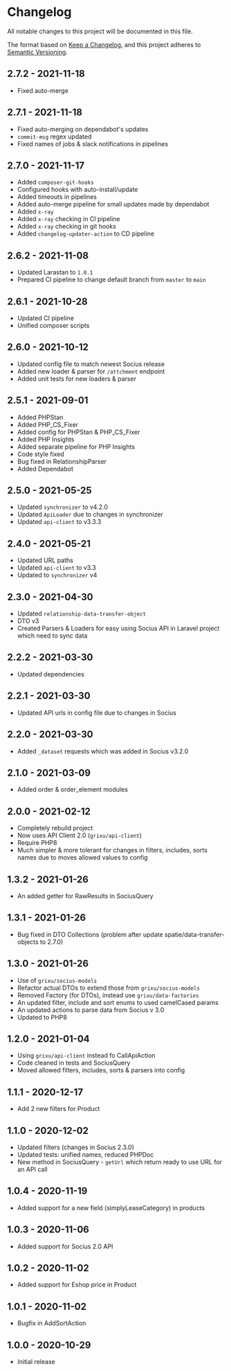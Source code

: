 # Changelog

All notable changes to this project will be documented in this file.

The format based on [Keep a Changelog](https://keepachangelog.com/en/1.0.0/),
and this project adheres to [Semantic Versioning](https://semver.org/spec/v2.0.0.html).

## 2.7.2 - 2021-11-18

- Fixed auto-merge

## 2.7.1 - 2021-11-18

- Fixed auto-merging on dependabot's updates
- `commit-msg` regex updated
- Fixed names of jobs & slack notifications in pipelines

## 2.7.0 - 2021-11-17

- Added `composer-git-hooks`
- Configured hooks with auto-install/update
- Added timeouts in pipelines
- Added  auto-merge pipeline for small updates made by dependabot
- Added `x-ray`
- Added `x-ray` checking in CI pipeline
- Added `x-ray` checking in git hooks
- Added `changelog-updater-action` to CD pipeline

## 2.6.2 - 2021-11-08

- Updated Larastan to `1.0.1`
- Prepared CI pipeline to change default branch from `master` to `main`

## 2.6.1 - 2021-10-28

- Updated CI pipeline
- Unified composer scripts

## 2.6.0 - 2021-10-12

- Updated config file to match newest Socius release
- Added new loader & parser for `/attchment` endpoint
- Added unit tests for new loaders & parser

## 2.5.1 - 2021-09-01

- Added PHPStan
- Added PHP_CS_Fixer
- Added config for PHPStan & PHP_CS_Fixer
- Added PHP Insights
- Added separate pipeline for PHP Insights
- Code style fixed
- Bug fixed in RelationshipParser
- Added Dependabot

## 2.5.0 - 2021-05-25

- Updated `synchronizer` to v4.2.0
- Updated `ApiLoader` due to changes in synchronizer
- Updated `api-client` to v3.3.3

## 2.4.0 - 2021-05-21

- Updated URL paths
- Updated `api-client` to v3.3
- Updated to `synchronizer` v4

## 2.3.0 - 2021-04-30

- Updated `relationship-data-transfer-object`
- DTO v3
- Created Parsers & Loaders for easy using Socius API in Laravel project which need to sync data

## 2.2.2 - 2021-03-30

- Updated dependencies

## 2.2.1 - 2021-03-30

- Updated API urls in config file due to changes in Socius

## 2.2.0 - 2021-03-30

- Added `_dataset` requests which was added in Socius v3.2.0

## 2.1.0 - 2021-03-09

- Added order & order_element modules

## 2.0.0 - 2021-02-12

- Completely rebuild project
- Now uses API Client 2.0 (`grixu/api-client`)
- Require PHP8
- Much simpler & more tolerant for changes in filters, includes, sorts names due to moves allowed values to config

## 1.3.2 - 2021-01-26

- An added getter for RawResults in SociusQuery

## 1.3.1 - 2021-01-26

- Bug fixed in DTO Collections (problem after update spatie/data-transfer-objects to 2.7.0)

## 1.3.0 - 2021-01-26

- Use of `grixu/socius-models`
- Refactor actual DTOs to extend those from `grixu/socius-models`
- Removed Factory (for DTOs), instead use `grixu/data-factories`
- An updated filter, include and sort enums to used camelCased params
- An updated actions to parse data from Socius v 3.0
- Updated to PHP8

## 1.2.0 - 2021-01-04

- Using `grixu/api-client` instead fo CallApiAction
- Code cleaned in tests and SociusQuery
- Moved allowed filters, includes, sorts & parsers into config

## 1.1.1 - 2020-12-17

- Add 2 new filters for Product

## 1.1.0 - 2020-12-02

- Updated filters (changes in Socius 2.3.0)
- Updated tests: unified names, reduced PHPDoc
- New method in SociusQuery - `getUrl` which return ready to use URL for an API call

## 1.0.4 - 2020-11-19

- Added support for a new field (simplyLeaseCategory) in products

## 1.0.3 - 2020-11-06

- Added support for Socius 2.0 API

## 1.0.2 - 2020-11-02

- Added support for Eshop price in Product

## 1.0.1 - 2020-11-02

- Bugfix in AddSortAction

## 1.0.0 - 2020-10-29

- Initial release
